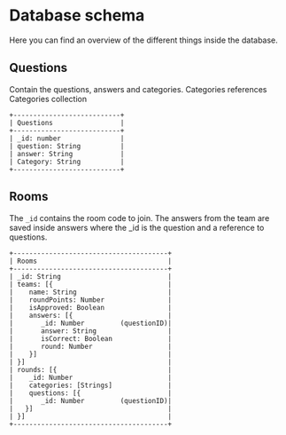 # Database schema
Here you can find an overview of the different things inside the database.

## Questions
Contain the questions, answers and categories. Categories references Categories collection
```text
+---------------------------+
| Questions                 |
+---------------------------+
| _id: number               |
| question: String          |
| answer: String            |
| Category: String          |
+---------------------------+
```

## Rooms
The ``_id`` contains the room code to join. The answers from the team are saved inside answers where the _id is the question and a reference to questions.
```text
+---------------------------------------+
| Rooms                                 |
+---------------------------------------+
| _id: String                           |
| teams: [{                             |
|    name: String                       |
|    roundPoints: Number                |
|    isApproved: Boolean                |
|    answers: [{                        |
|       _id: Number         (questionID)|
|       answer: String                  |
|       isCorrect: Boolean              |
|       round: Number                   |
|    }]                                 |
| }]                                    |
| rounds: [{                            |
|    _id: Number                        |
|    categories: [Strings]              |
|    questions: [{                      |
|       _id: Number         (questionID)|
|   }]                                  |
| }]                                    |
+---------------------------------------+